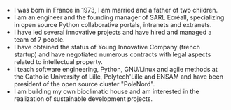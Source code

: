 - I was born in France in 1973, I am married and a father of two children.
- I am an engineer and the founding manager of SARL Ecréall, specializing in open source Python collaborative portals, intranets and extranets.
- I have led several innovative projects and have hired and managed a team of 7 people.
- I have obtained the status of Young Innovative Company (french startup) and have negotiated numerous contracts with legal aspects related to intellectual property.
- I teach software engineering, Python, GNU/Linux and agile methods at the Catholic University of Lille, Polytech'Lille and ENSAM and have been president of the open source cluster "PoleNord".
- I am building my own bioclimatic house and am interested in the realization of sustainable development projects.

<!---
michaellaunay/michaellaunay is a ✨ special ✨ repository because its `README.md` (this file) appears on your GitHub profile.
You can click the Preview link to take a look at your changes.
--->
